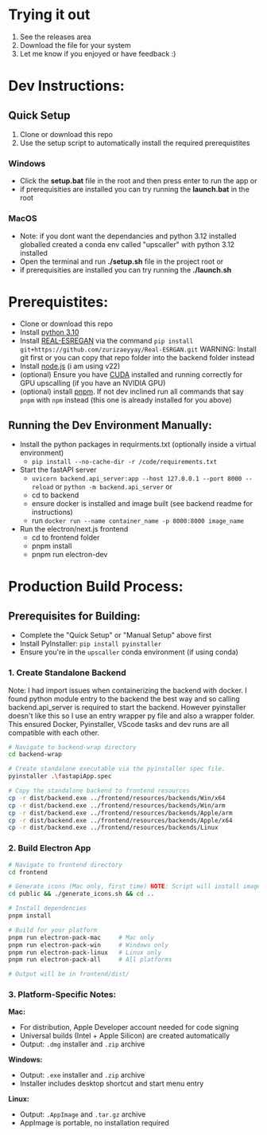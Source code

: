 # Trying it out

1. See the releases area
2. Download the file for your system
3. Let me know if you enjoyed or have feedback :)

# Dev Instructions:

## Quick Setup

1. Clone or download this repo
2. Use the setup script to automatically install the required prerequistites

### Windows

-   Click the **setup.bat** file in the root and then press enter to run the app
    or
-   if prerequisities are installed you can try running the **launch.bat** in the root

### MacOS

-   Note: if you dont want the dependancies and python 3.12 installed globalled created a
    conda env called "upscaller" with python 3.12 installed
-   Open the terminal and run **./setup.sh** file in the project root
    or
-   if prerequisities are installed you can try running the **./launch.sh**

# Prerequistites:

-   Clone or download this repo
-   Install [python 3.10](https://www.python.org/downloads/release/python-3108/)
-   Install [REAL-ESREGAN](https://github.com/zurizaeyyay/Real-ESRGAN) via the command `pip install git+https://github.com/zurizaeyyay/Real-ESRGAN.git` WARNING: Install git first
    or you can copy that repo folder into the backend folder instead
-   Install [node.js](https://nodejs.org/en/download) (i am using v22)
-   (optional) Ensure you have [CUDA](https://developer.nvidia.com/cuda-downloads?target_os=Windows&target_arch=x86_64&target_version=11&target_type=exe_local) installed and running correctly for GPU upscalling (if you have an NVIDIA GPU)
-   (optional) install [pnpm](https://pnpm.io/installation). If not dev inclined run all commands that say `pnpm` with `npm` instead (this one is already installed for you above)

## Running the Dev Environment Manually:

-   Install the python packages in requirments.txt (optionally inside a virtual environment)
    -   `pip install --no-cache-dir -r /code/requirements.txt`
-   Start the fastAPI server
    -   `uvicorn backend.api_server:app --host 127.0.0.1 --port 8000 --reload` or `python -m backend.api_server`
        or
    -   cd to backend
    -   ensure docker is installed and image built (see backend readme for instructions)
    -   run `docker run --name container_name -p 8000:8000 image_name`
-   Run the electron/next.js frontend
    -   cd to frontend folder
    -   pnpm install
    -   pnpm run electron-dev

# Production Build Process:

## Prerequisites for Building:

-   Complete the "Quick Setup" or "Manual Setup" above first
-   Install PyInstaller: `pip install pyinstaller`
-   Ensure you're in the `upscaller` conda environment (if using conda)

### 1. Create Standalone Backend

Note: I had import issues when containerizing the backend with docker. I found python module entry to the backend the best way and so calling backend.api_server is required to start the backend.
However pyinstaller doesn't like this so I use an entry wrapper py file and also a wrapper folder. This ensured Docker, Pyinstaller, VScode tasks and dev runs are all compatible with each other.

```bash
# Navigate to backend-wrap directory
cd backend-wrap

# Create standalone executable via the pyinstaller spec file.
pyinstaller .\fastapiApp.spec

# Copy the standalone backend to frontend resources
cp -r dist/backend.exe ../frontend/resources/backends/Win/x64
cp -r dist/backend.exe ../frontend/resources/backends/Win/arm
cp -r dist/backend.exe ../frontend/resources/backends/Apple/arm
cp -r dist/backend.exe ../frontend/resources/backends/Apple/x64
cp -r dist/backend.exe ../frontend/resources/backends/Linux
```

### 2. Build Electron App

```bash
# Navigate to frontend directory
cd frontend

# Generate icons (Mac only, first time) NOTE: Script will install imagemagick via brew
cd public && ./generate_icons.sh && cd ..

# Install dependencies
pnpm install

# Build for your platform
pnpm run electron-pack-mac     # Mac only
pnpm run electron-pack-win     # Windows only
pnpm run electron-pack-linux   # Linux only
pnpm run electron-pack-all     # All platforms

# Output will be in frontend/dist/
```

### 3. Platform-Specific Notes:

**Mac:**

-   For distribution, Apple Developer account needed for code signing
-   Universal builds (Intel + Apple Silicon) are created automatically
-   Output: `.dmg` installer and `.zip` archive

**Windows:**

-   Output: `.exe` installer and `.zip` archive
-   Installer includes desktop shortcut and start menu entry

**Linux:**

-   Output: `.AppImage` and `.tar.gz` archive
-   AppImage is portable, no installation required

